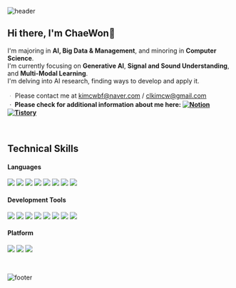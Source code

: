 ![header](https://capsule-render.vercel.app/api?type=waving&color=0:10C2FB,100:186CEB&height=150&section=header)


## Hi there, I'm ChaeWon👋
I'm majoring in **AI, Big Data & Management**, and minoring in **Computer Science**.
<br>
I'm currently focusing on **Generative AI**, **Signal and Sound Understanding**, and **Multi-Modal Learning**.
<br>
I'm delving into AI research, finding ways to develop and apply it.

ᆞ Please contact me at kimcwbf@naver.com / clkimcw@gmail.com
<br>
**ᆞ Please check for additional information about me here: [![Notion](https://img.shields.io/badge/Notion-000000?style=flat-square&logo=Notion&logoColor=white)](https://abrupt-galley-143.notion.site/Hello-I-m-Chaewon-Kim-caa692a9c7b44aa2b9a9c328507a4e5b?pvs=4) [![Tistory](https://img.shields.io/badge/tistory-D95845?style=flat-square&logo=tistory&logoColor=white)](https://chaewonkim.tistory.com/)** 

<br>

## Technical Skills
#### Languages
<img src="https://img.shields.io/badge/Python-3776AB?style=flat-square&logo=Python&logoColor=white"/> <img src="https://img.shields.io/badge/Pytorch-EE4C2C?style=flat-square&logo=Pytorch&logoColor=white"/> <img src="https://img.shields.io/badge/TensorFlow-FF6F00?style=flat-square&logo=TensorFlow&logoColor=white"/> <img src="https://img.shields.io/badge/Keras-D00000?style=flat-square&logo=Keras&logoColor=white"/> <img src="https://img.shields.io/badge/Java-007396?style=flat-square&logo=Java&logoColor=white"/> <img src="https://img.shields.io/badge/R-276DC3?style=flat-square&logo=R&logoColor=white"/> <img src="https://img.shields.io/badge/SQL-4479A1?style=flat-square&logo=MySQL&logoColor=white"/> <img src="https://img.shields.io/badge/SPSS-008DD9?style=flat-square&logo=SPSSL&logoColor=white"/>

#### Development Tools
<img src="https://img.shields.io/badge/Anaconda-44A833?style=flat-square&logo=Anaconda&logoColor=white"/> <img src="https://img.shields.io/badge/VSCode-007ACC?style=flat-square&logo=Visual Studio Code&logoColor=white"/> <img src="https://img.shields.io/badge/Jupyter-F37626?style=flat-square&logo=Jupyter&logoColor=white"/> <img src="https://img.shields.io/badge/Google Colab-F9AB00?style=flat-square&logo=Google Colab&logoColor=white"/> <img src="https://img.shields.io/badge/MySQL-4479A1?style=flat-square&logo=MySQL&logoColor=white"/> <img src="https://img.shields.io/badge/Eclipse IDE-2C2255?style=flat-square&logo=Eclipse IDE&logoColor=white"/> <img src="https://img.shields.io/badge/PyCharm-000000?style=flat-square&logo=PyCharm&logoColor=white"/> <img src="https://img.shields.io/badge/Git-F05032?style=flat-square&logo=Git&logoColor=white"/></a> 

#### Platform
<img src="https://img.shields.io/badge/Windows-0078D6?style=flat-square&logo=Windows&logoColor=white"/> <img src="https://img.shields.io/badge/Linux-FCC624?style=flat-square&logo=Linux&logoColor=white"/> <img src="https://img.shields.io/badge/Mac-000000?style=flat-square&logo=macOS&logoColor=white"/>

<br>

![footer](https://capsule-render.vercel.app/api?type=waving&color=0:10C2FB,100:186CEB&height=150&section=footer)
